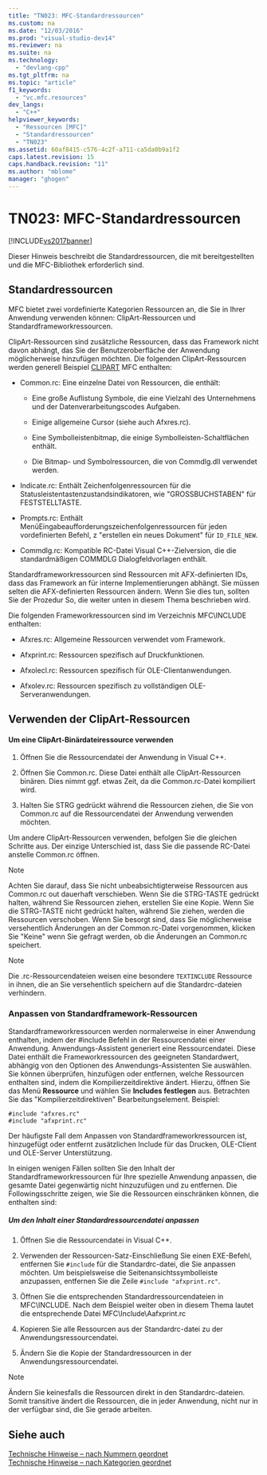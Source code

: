 ```yaml
---
title: "TN023: MFC-Standardressourcen"
ms.custom: na
ms.date: "12/03/2016"
ms.prod: "visual-studio-dev14"
ms.reviewer: na
ms.suite: na
ms.technology: 
  - "devlang-cpp"
ms.tgt_pltfrm: na
ms.topic: "article"
f1_keywords: 
  - "vc.mfc.resources"
dev_langs: 
  - "C++"
helpviewer_keywords: 
  - "Ressourcen [MFC]"
  - "Standardressourcen"
  - "TN023"
ms.assetid: 60af8415-c576-4c2f-a711-ca5da0b9a1f2
caps.latest.revision: 15
caps.handback.revision: "11"
ms.author: "mblome"
manager: "ghogen"
---
```

# TN023: MFC-Standardressourcen
[!INCLUDE[vs2017banner](../assembler/inline/includes/vs2017banner.md)]

Dieser Hinweis beschreibt die Standardressourcen, die mit bereitgestellten und die MFC\-Bibliothek erforderlich sind.  
  
## Standardressourcen  
 MFC bietet zwei vordefinierte Kategorien Ressourcen an, die Sie in Ihrer Anwendung verwenden können: ClipArt\-Ressourcen und Standardframeworkressourcen.  
  
 ClipArt\-Ressourcen sind zusätzliche Ressourcen, dass das Framework nicht davon abhängt, das Sie der Benutzeroberfläche der Anwendung möglicherweise hinzufügen möchten.  Die folgenden ClipArt\-Ressourcen werden generell Beispiel [CLIPART](../top/visual-cpp-samples.md) MFC enthalten:  
  
-   Common.rc: Eine einzelne Datei von Ressourcen, die enthält:  
  
    -   Eine große Auflistung Symbole, die eine Vielzahl des Unternehmens und der Datenverarbeitungscodes Aufgaben.  
  
    -   Einige allgemeine Cursor \(siehe auch Afxres.rc\).  
  
    -   Eine Symbolleistenbitmap, die einige Symbolleisten\-Schaltflächen enthält.  
  
    -   Die Bitmap\- und Symbolressourcen, die von Commdlg.dll verwendet werden.  
  
-   Indicate.rc: Enthält Zeichenfolgenressourcen für die Statusleistentastenzustandsindikatoren, wie "GROSSBUCHSTABEN" für FESTSTELLTASTE.  
  
-   Prompts.rc: Enthält MenüEingabeaufforderungszeichenfolgenressourcen für jeden vordefinierten Befehl, z "erstellen ein neues Dokument" für `ID_FILE_NEW`.  
  
-   Commdlg.rc: Kompatible RC\-Datei Visual C\+\+\-Zielversion, die die standardmäßigen COMMDLG Dialogfeldvorlagen enthält.  
  
 Standardframeworkressourcen sind Ressourcen mit AFX\-definierten IDs, dass das Framework an für interne Implementierungen abhängt.  Sie müssen selten die AFX\-definierten Ressourcen ändern.  Wenn Sie dies tun, sollten Sie der Prozedur So, die weiter unten in diesem Thema beschrieben wird.  
  
 Die folgenden Frameworkressourcen sind im Verzeichnis MFC\\INCLUDE enthalten:  
  
-   Afxres.rc: Allgemeine Ressourcen verwendet vom Framework.  
  
-   Afxprint.rc: Ressourcen spezifisch auf Druckfunktionen.  
  
-   Afxolecl.rc: Ressourcen spezifisch für OLE\-Clientanwendungen.  
  
-   Afxolev.rc: Ressourcen spezifisch zu vollständigen OLE\-Serveranwendungen.  
  
## Verwenden der ClipArt\-Ressourcen  
  
#### Um eine ClipArt\-Binärdateiressource verwenden  
  
1.  Öffnen Sie die Ressourcendatei der Anwendung in Visual C\+\+.  
  
2.  Öffnen Sie Common.rc.  Diese Datei enthält alle ClipArt\-Ressourcen binären.  Dies nimmt ggf. etwas Zeit, da die Common.rc\-Datei kompiliert wird.  
  
3.  Halten Sie STRG gedrückt während die Ressourcen ziehen, die Sie von Common.rc auf die Ressourcendatei der Anwendung verwenden möchten.  
  
 Um andere ClipArt\-Ressourcen verwenden, befolgen Sie die gleichen Schritte aus.  Der einzige Unterschied ist, dass Sie die passende RC\-Datei anstelle Common.rc öffnen.  
  
> [!NOTE]
>  Achten Sie darauf, dass Sie nicht unbeabsichtigterweise Ressourcen aus Common.rc out dauerhaft verschieben.  Wenn Sie die STRG\-TASTE gedrückt halten, während Sie Ressourcen ziehen, erstellen Sie eine Kopie.  Wenn Sie die STRG\-TASTE nicht gedrückt halten, während Sie ziehen, werden die Ressourcen verschoben.  Wenn Sie besorgt sind, dass Sie möglicherweise versehentlich Änderungen an der Common.rc\-Datei vorgenommen, klicken Sie "Keine" wenn Sie gefragt werden, ob die Änderungen an Common.rc speichert.  
  
> [!NOTE]
>  Die .rc\-Ressourcendateien weisen eine besondere `TEXTINCLUDE` Ressource in ihnen, die an Sie versehentlich speichern auf die Standardrc\-dateien verhindern.  
  
### Anpassen von Standardframework\-Ressourcen  
 Standardframeworkressourcen werden normalerweise in einer Anwendung enthalten, indem der \#include Befehl in der Ressourcendatei einer Anwendung.  Anwendungs\-Assistent generiert eine Ressourcendatei.  Diese Datei enthält die Frameworkressourcen des geeigneten Standardwert, abhängig von den Optionen des Anwendungs\-Assistenten Sie auswählen.  Sie können überprüfen, hinzufügen oder entfernen, welche Ressourcen enthalten sind, indem die Kompilierzeitdirektive ändert.  Hierzu, öffnen Sie das Menü **Ressource** und wählen Sie **Includes festlegen** aus.  Betrachten Sie das "Kompilierzeitdirektiven" Bearbeitungselement.  Beispiel:  
  
```  
#include "afxres.rc"  
#include "afxprint.rc"  
```  
  
 Der häufigste Fall dem Anpassen von Standardframeworkressourcen ist, hinzugefügt oder entfernt zusätzlichen Include für das Drucken, OLE\-Client und OLE\-Server Unterstützung.  
  
 In einigen wenigen Fällen sollten Sie den Inhalt der Standardframeworkressourcen für Ihre spezielle Anwendung anpassen, die gesamte Datei gegenwärtig nicht hinzuzufügen und zu entfernen.  Die Followingsschritte zeigen, wie Sie die Ressourcen einschränken können, die enthalten sind:  
  
##### Um den Inhalt einer Standardressourcendatei anpassen  
  
1.  Öffnen Sie die Ressourcendatei in Visual C\+\+.  
  
2.  Verwenden der Ressourcen\-Satz\-Einschließung Sie einen EXE\-Befehl, entfernen Sie `#include` für die Standardrc\-datei, die Sie anpassen möchten.  Um beispielsweise die Seitenansichtssymbolleiste anzupassen, entfernen Sie die Zeile `#include "afxprint.rc"`.  
  
3.  Öffnen Sie die entsprechenden Standardressourcendateien in MFC\\INCLUDE.  Nach dem Beispiel weiter oben in diesem Thema lautet die entsprechende Datei MFC\\Include\\Aafxprint.rc  
  
4.  Kopieren Sie alle Ressourcen aus der Standardrc\-datei zu der Anwendungsressourcendatei.  
  
5.  Ändern Sie die Kopie der Standardressourcen in der Anwendungsressourcendatei.  
  
> [!NOTE]
>  Ändern Sie keinesfalls die Ressourcen direkt in den Standardrc\-dateien.  Somit transitive ändert die Ressourcen, die in jeder Anwendung, nicht nur in der verfügbar sind, die Sie gerade arbeiten.  
  
## Siehe auch  
 [Technische Hinweise – nach Nummern geordnet](../mfc/technical-notes-by-number.md)   
 [Technische Hinweise – nach Kategorien geordnet](../mfc/technical-notes-by-category.md)